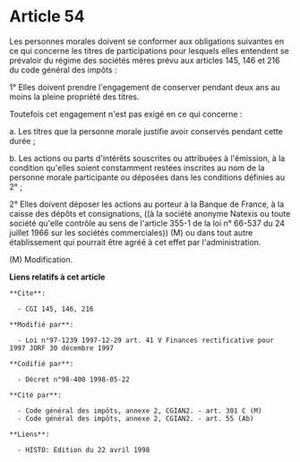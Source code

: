 # Article 54

Les personnes morales doivent se conformer aux obligations suivantes en ce qui concerne les titres de participations pour
lesquels elles entendent se prévaloir du régime des sociétés mères prévu aux articles 145, 146 et 216 du code général des
impôts :

1° Elles doivent prendre l'engagement de conserver pendant deux ans au moins la pleine propriété des titres.

Toutefois cet engagement n'est pas exigé en ce qui concerne :

a. Les titres que la personne morale justifie avoir conservés pendant cette durée ;

b. Les actions ou parts d'intérêts souscrites ou attribuées à l'émission, à la condition qu'elles soient constamment restées
inscrites au nom de la personne morale participante ou déposées dans les conditions définies au 2° ;

2° Elles doivent déposer les actions au porteur à la Banque de France, à la caisse des dépôts et consignations, ((à la
société anonyme Natexis ou toute société qu'elle contrôle au sens de l'article 355-1 de la loi n° 66-537 du 24 juillet 1966
sur les sociétés commerciales)) (M) ou dans tout autre établissement qui pourrait être agréé à cet effet par
l'administration.

(M) Modification.

**Liens relatifs à cet article**

	**Cite**:

	  - CGI 145, 146, 216

	**Modifié par**:

	  - Loi n°97-1239 1997-12-29 art. 41 V Finances rectificative pour 1997 JORF 30 décembre 1997

	**Codifié par**:

	  - Décret n°98-400 1998-05-22

	**Cité par**:

	  - Code général des impôts, annexe 2, CGIAN2. - art. 301 C (M)
	  - Code général des impôts, annexe 2, CGIAN2. - art. 55 (Ab)

	**Liens**:

	  - HISTO: Edition du 22 avril 1998
